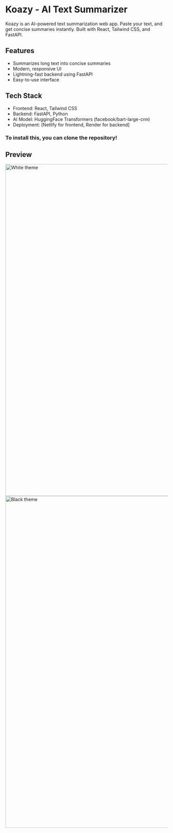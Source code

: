 # Koazy - AI Text Summarizer

Koazy is an AI-powered text summarization web app. Paste your text, and get concise summaries instantly. Built with React, Tailwind CSS, and FastAPI.

## Features
- Summarizes long text into concise summaries
- Modern, responsive UI
- Lightning-fast backend using FastAPI
- Easy-to-use interface

## Tech Stack
- Frontend: React, Tailwind CSS
- Backend: FastAPI, Python
- AI Model: HuggingFace Transformers (facebook/bart-large-cnn)
- Deployment: [Netlify for frontend, Render for backend]

### To install this, you can clone the repository!

## Preview

<img width="1919" height="1032" alt="White theme" src="https://github.com/user-attachments/assets/fc74c7f9-dfda-4fe8-a015-de3929a724a8" />

<img width="1919" height="1032" alt="Black theme" src="https://github.com/user-attachments/assets/bb760ccb-383c-41c3-8c6f-899e85e3a467" />
